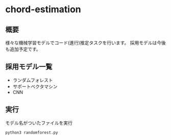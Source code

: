# chord-estimation
## 概要
様々な機械学習モデルでコード(進行)推定タスクを行います。
採用モデルは今後も追加予定です。
## 採用モデル一覧
- ランダムフォレスト
- サポートベクタマシン
- CNN
## 実行
モデル名がついたファイルを実行
```batch
python3 randomforest.py   
```

